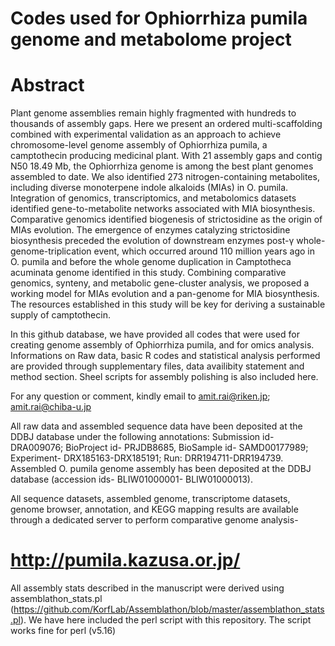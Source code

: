 # Codes used for Ophiorrhiza pumila genome and metabolome project
# Abstract
Plant genome assemblies remain highly fragmented with hundreds to thousands of assembly gaps. Here we present an ordered multi-scaffolding combined with experimental validation as an approach to achieve chromosome-level genome assembly of Ophiorrhiza pumila, a camptothecin producing medicinal plant. With 21 assembly gaps and contig N50 18.49 Mb, the Ophiorrhiza genome is among the best plant genomes assembled to date. We also identified 273 nitrogen-containing metabolites, including diverse monoterpene indole alkaloids (MIAs) in O. pumila. Integration of genomics, transcriptomics, and metabolomics datasets identified gene-to-metabolite networks associated with MIA biosynthesis. Comparative genomics identified biogenesis of strictosidine as the origin of MIAs evolution. The emergence of enzymes catalyzing strictosidine biosynthesis preceded the evolution of downstream enzymes post-γ whole-genome-triplication event, which occurred around 110 million years ago in O. pumila and before the whole genome duplication in Camptotheca acuminata genome identified in this study. Combining comparative genomics, synteny, and metabolic gene-cluster analysis, we proposed a working model for MIAs evolution and a pan-genome for MIA biosynthesis. The resources established in this study will be key for deriving a sustainable supply of camptothecin.


In this github database, we have provided all codes that were used for creating genome assembly of Ophiorrhiza pumila, and for omics analysis. Informations on Raw data, basic R codes and statistical analysis performed are provided through supplementary files, data availibity statement and method section. Sheel scripts for assembly polishing is also included here.

For any question or comment, kindly email to amit.rai@riken.jp; amit.rai@chiba-u.jp

All raw data and assembled sequence data have been deposited at the DDBJ database under the following annotations: Submission id- DRA009076; BioProject id- PRJDB8685, BioSample id- SAMD00177989; Experiment- DRX185163-DRX185191; Run: DRR194711-DRR194739. Assembled O. pumila genome assembly has been deposited at the DDBJ database (accession ids- BLIW01000001- BLIW01000013). 

All sequence datasets, assembled genome, transcriptome datasets, genome browser, annotation, and KEGG mapping results are available through a dedicated server to perform comparative genome analysis-
# http://pumila.kazusa.or.jp/

All assembly stats described in the manuscript were derived using assemblathon_stats.pl (https://github.com/KorfLab/Assemblathon/blob/master/assemblathon_stats.pl). We have here included the perl script with this repository. The script works fine for perl (v5.16)
